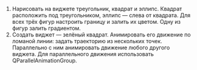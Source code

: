 1. Нарисовать на виджете треугольник, квадрат и эллипс.
Квадрат расположить под треугольником, эллипс — слева
от квадрата. Для всех трёх фигур настроить границу
и залить их цветом. Одну из фигур залить градиентом.
2. Создать виджет — зелёный квадрат. Анимировать его
движение по ломаной линии: задать траекторию
из нескольких точек. Параллельно с ним анимировать
движение любого другого виджета. Для параллельного
движения использовать QParallelAnimationGroup.